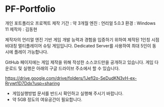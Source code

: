 # PF-Portfolio
개인 포트폴리오 프로젝트
제작 기간 : 약 3개월
엔진 : 언리얼 5.0.3
환경 : Windows 11
제작자 : 김동현

제작자의 언리얼 엔진 기반 게임 개발 능력과 경험을 입증하기 위하여 제작된
1인칭 시점 비대칭 멀티플레이어 슈팅 게임입니다.
Dedicated Server를 사용하여 최대 5인이 동시에 플레이 가능합나다.

GitHub 페이지에는 게임 제작을 위해 작성한 소스코드만을 공개하고 있습니다.
게임 다운로드 및 실행은 아래의 구글 드라이브 주소에서 할 수 있습니다.

https://drive.google.com/drive/folders/1Jefl2o-SeDudKN3vH-ex-Rrywt1D7Ddx?usp=sharing
* 게임실행방법 문서를 반드시 확인하고 실행해 주시기 바랍니다.
* 약 5GB 정도의 여유공간이 필요합니다.
